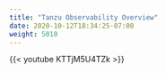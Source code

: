```yaml
---
title: "Tanzu Observability Overview"
date: 2020-10-12T18:34:25-07:00
weight: 5010
---
```

{{< youtube KTTjM5U4TZk  >}}
